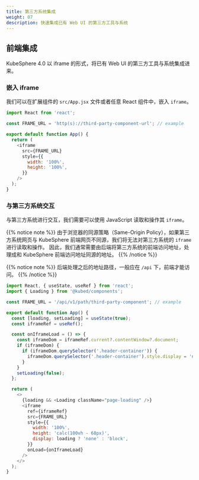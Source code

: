 ```yaml
---
title: 第三方系统集成
weight: 07
description: 快速集成已有 Web UI 的第三方工具与系统
---
```


## 前端集成

KubeSphere 4.0 以 iframe 的形式，将已有 Web UI 的第三方工具与系统集成进来。

### 嵌入 iframe

我们可以在扩展组件的 `src/App.jsx` 文件或者任意 React 组件中，嵌入 `iframe`。

```javascript
import React from 'react';

const FRAME_URL = 'http(s)://third-party-component-url'; // example

export default function App() {
  return (
    <iframe
      src={FRAME_URL}
      style={{
        width: '100%',
        height: '100%',
      }}
    />
  );
}
```

### 与第三方系统交互

与第三方系统进行交互，我们需要可以使用 JavaScript 读取和操作其 `iframe`。

{{% notice note %}}
由于浏览器的同源策略（Same-Origin Policy），如果第三方系统网页与 KubeSphere 前端网页不同源，我们将无法对第三方系统的 `iframe` 进行读取和操作。
因此，我们通常需要由后端将第三方系统的前端访问地址，处理成和 KubeSphere 前端访问地址同源的地址。
{{% /notice %}}

{{% notice note %}}
后端处理之后的地址路径，一般应在 `/api` 下，前端才能访问。
{{% /notice %}}

```javascript
import React, { useState, useRef } from 'react';
import { Loading } from '@kubed/components';

const FRAME_URL = '/api/v1/path/third-party-component'; // example

export default function App() {
  const [loading, setLoading] = useState(true);
  const iframeRef = useRef();

  const onIframeLoad = () => {
    const iframeDom = iframeRef.current?.contentWindow?.document;
    if (iframeDom) {
      if (iframeDom.querySelector('.header-container')) {
        iframeDom.querySelector('.header-container').style.display = 'none';
      }
    }
    setLoading(false);
  };

  return (
    <>
      {loading && <Loading className="page-loading" />}
      <iframe
        ref={iframeRef}
        src={FRAME_URL}
        style={{
          width: '100%',
          height: 'calc(100vh - 68px)',
          display: loading ? 'none' : 'block',
        }}
        onLoad={onIframeLoad}
      />
    </>
  );
}
```
